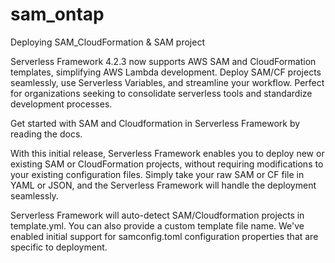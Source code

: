 # sam_ontap
Deploying SAM_CloudFormation &amp; SAM project

Serverless Framework 4.2.3 now supports AWS SAM and CloudFormation templates, simplifying AWS Lambda development. Deploy SAM/CF projects seamlessly, use Serverless Variables, and streamline your workflow. Perfect for organizations seeking to consolidate serverless tools and standardize development processes.

Get started with SAM and Cloudformation in Serverless Framework by reading the docs.

With this initial release, Serverless Framework enables you to deploy new or existing SAM or CloudFormation projects, without requiring modifications to your existing configuration files. Simply take your raw SAM or CF file in YAML or JSON, and the Serverless Framework will handle the deployment seamlessly.

Serverless Framework will auto-detect SAM/Cloudformation projects in template.yml. You can also provide a custom template file name. We've enabled initial support for samconfig.toml configuration properties that are specific to deployment.